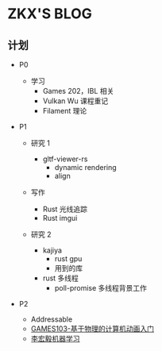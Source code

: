 # ZKX'S BLOG

## 计划

- P0
  - 学习
    - Games 202，IBL 相关
    - Vulkan Wu 课程重记
    - Filament 理论
  
- P1
  - 研究 1
    - gltf-viewer-rs
      - dynamic rendering
      - align
  
  - 写作
    - Rust 光线追踪
    - Rust imgui
  
  - 研究 2
    - kajiya
      - rust gpu
      - 用到的库
    - rust 多线程
      - poll-promise 多线程背景工作
  
- P2
  - Addressable
  - [GAMES103-基于物理的计算机动画入门](https://www.bilibili.com/video/BV12Q4y1S73g)
  - [李宏毅机器学习](https://www.bilibili.com/video/BV1JE411g7XF)
